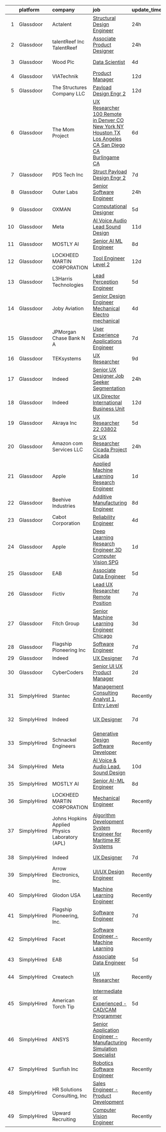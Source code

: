 

|    | platform    | company                                        | job                                                                                                                                                                                                                                                                                                                                                                                                                                                                                                                                                                                                                                                                                                                                                                                                                                                                                                                                                                                                                                                                                                                                                                                                                                                                                                                                                                   | update_time   | location                   |
|---:|:------------|:-----------------------------------------------|:----------------------------------------------------------------------------------------------------------------------------------------------------------------------------------------------------------------------------------------------------------------------------------------------------------------------------------------------------------------------------------------------------------------------------------------------------------------------------------------------------------------------------------------------------------------------------------------------------------------------------------------------------------------------------------------------------------------------------------------------------------------------------------------------------------------------------------------------------------------------------------------------------------------------------------------------------------------------------------------------------------------------------------------------------------------------------------------------------------------------------------------------------------------------------------------------------------------------------------------------------------------------------------------------------------------------------------------------------------------------|:--------------|:---------------------------|
|  1 | Glassdoor   | Actalent                                       | [Structural Design Engineer](https://www.glassdoor.com/partner/jobListing.htm?pos=104&ao=1110586&s=58&guid=000001825d5095ab8b6165cd444f8878&src=GD_JOB_AD&t=SR&vt=w&ea=1&cs=1_b29e171f&cb=1659422939097&jobListingId=1008046045200&cpc=8795CF9063CD573D&jrtk=3-0-1g9el15jrkhqh801-1g9el15kcg4ds800-441978e2c4889e47--6NYlbfkN0ChYVx_I3yfZ_JDY3EFoivtqvi_stwnZ_kRt8Dowt_l_d1ydueao4NE-oUleRJ4yhhdHmqr9C8zp58fwtyECULo5FYwW2yTAb4QDqoYivqURrqoIens1XQQiWzrku--7jxzGWI7tfxTOsLK5BB9BQWFViOtIQJ-CWQvf3P9ZDhLsQY4OssrjE4P4cKzOvk8qBTzU-u_puKmlhaTIzd277vd7EByoNI3m3xYH5eHZ_zveLibwgS456sTlUk5W9DwTze3X2pKvngWJYOgsSJDHwQl1tOnhv-UL986iF_w0ExsIcyg88pC3frNHlaH1biHtUHlo8mwF-4GstuR1OBXSmXqIMES33H1cauadjJFekn_m24t7ZktKMlK28QstZVqL_LqkCtfQHOF_5GCPmU8Z1Exw-CEyID2eZjpxujQJlgjKNd7QeSsbNN-KYY9e21LDgS8HYjvD6bGq0ohYBJU704mkBh5qVS8yKBRzTm8q087tNQpNGFIrr_OwIdHMN233fiENnw7MEXLGWqmgXEFB7HMCj6yHEY4eYrNRSxJgIUIp5DK04w-GSZRbWN-XLvUKg3bfJk38Nu6akzg1MYTltQK9skqV5L8xFeujjG49kG-pRdYFfPmuiMtUYFYxwE0yZwKHIpLsyu7ZHQV6nluYyUg5EIXAcl1dXNu1bDuZEwQZNduZP5_aB7TBmkY6Xmo4IPdXSl75noV2TrlZJZ-_DFCIXk1bcD6r-bjS81lwZv44ntZcdaUJ05TnDD-_dlVF8GP7TGUfUCxA313u2YvnZYyV-nx0TfgdCgKWIEgYOxJYVw28fWn0V--Dkg0_ePdDrBinJ4R9tem2zheTS7p4K8A7nNwBUpcMCd5PBpnGUwgmZ54rem8zTyHEkLHXjV7-NfHLhGiSeiKgcpropombX4AVBBWgXU13B0CiZYrPmVB3a9xWu72MvvwfD0HD2LvxO1llNhAMfmvvuWmnYbvVbZRTOmSBljLjyg%3D)   | 24h           | Ridley Park, PA            |
|  2 | Glassdoor   | talentReef  Inc    TalentReef                  | [Associate Product Designer](https://www.glassdoor.com/partner/jobListing.htm?pos=125&ao=1136043&s=58&guid=000001825d5095ab8b6165cd444f8878&src=GD_JOB_AD&t=SR&vt=w&ea=1&cs=1_a4648ae9&cb=1659422939099&jobListingId=1008043502935&jrtk=3-0-1g9el15jrkhqh801-1g9el15kcg4ds800-c3207817c4df94fb-)                                                                                                                                                                                                                                                                                                                                                                                                                                                                                                                                                                                                                                                                                                                                                                                                                                                                                                                                                                                                                                                                      | 24h           | Denver, CO                 |
|  3 | Glassdoor   | Wood Plc                                       | [Data Scientist](https://www.glassdoor.com/partner/jobListing.htm?pos=129&ao=1136043&s=58&guid=000001825d5095ab8b6165cd444f8878&src=GD_JOB_AD&t=SR&vt=w&cs=1_83269461&cb=1659422939099&jobListingId=1008036530570&jrtk=3-0-1g9el15jrkhqh801-1g9el15kcg4ds800-23923f771389cd5c-)                                                                                                                                                                                                                                                                                                                                                                                                                                                                                                                                                                                                                                                                                                                                                                                                                                                                                                                                                                                                                                                                                       | 4d            | Houston, TX                |
|  4 | Glassdoor   | VIATechnik                                     | [Product Manager](https://www.glassdoor.com/partner/jobListing.htm?pos=128&ao=1136043&s=58&guid=000001825d5095ab8b6165cd444f8878&src=GD_JOB_AD&t=SR&vt=w&ea=1&cs=1_2e555f40&cb=1659422939099&jobListingId=1008018626560&jrtk=3-0-1g9el15jrkhqh801-1g9el15kcg4ds800-e70cd782e713ef09-)                                                                                                                                                                                                                                                                                                                                                                                                                                                                                                                                                                                                                                                                                                                                                                                                                                                                                                                                                                                                                                                                                 | 12d           | Denver, CO                 |
|  5 | Glassdoor   | The Structures Company  LLC                    | [Payload Design Engr 2](https://www.glassdoor.com/partner/jobListing.htm?pos=109&ao=1110586&s=58&guid=000001825d5095ab8b6165cd444f8878&src=GD_JOB_AD&t=SR&vt=w&ea=1&cs=1_e45d2294&cb=1659422939098&jobListingId=1008017190924&cpc=2CAED5C921A5F994&jrtk=3-0-1g9el15jrkhqh801-1g9el15kcg4ds800-5934483915e65cb4--6NYlbfkN0DyJKuYHXcylc_SDNHBp-tmunzivGoa8VlwBVyibE2Mzl8OmYXzEnhJyOcwkO9wLgSq_z6T9KHMXNTyHJ1u__vwQoZcoentlr1pFCq51rt4sjRT2ZqQBqOoAsWc3kjyT7LZtBpzSmVJGB11xvJYHDz6s-SaP9h2zzcBMMsWOVE7LcH8jLWCAyfHtsv3LsS1QoLxDZ_PPxSvovzXs--LhcIP_a5dlhGe76BC6li6XNYE47mRq5Qe5CvZUf8j0paIuUjdEH2aEF4mV2nUUYtsALVbCowkpvhOa9HE8TJwwZOvI04PrweIBvQY3jY08mm3yelpI2DE9licE52Ekl47JAKOLIAXflIXuGIg_pJs0nJX2KGZk-MSAXF2_a_WoJPTnV3aHIIMz7_8VE9r2k1Ls3nF_DYeZYiv5veR_lfiRDM9hOaaQmTBKmfPbUSg4gir5LgHIJttsimRuG-8Y5UFMIG6QBNSo8kjNOtmniOrOSoel-KANSBPZSEP9kPgj3xJSUpAQ5zT-4kO4Dku-9hD7eHxC5bT7HAS53voYbUQMAx1XgRWO17yslPc)                                                                                                                                                                                                                                                                                                                                                                                                                                                      | 12d           | Ridley Park, PA            |
|  6 | Glassdoor   | The Mom Project                                | [UX Researcher  100  Remote in Denver  CO  New York  NY  Houston  TX  Los Angeles  CA  San Diego  CA  Burlingame  CA ](https://www.glassdoor.com/partner/jobListing.htm?pos=106&ao=1110586&s=58&guid=000001825d5095ab8b6165cd444f8878&src=GD_JOB_AD&t=SR&vt=w&cs=1_bc0ae7e8&cb=1659422939097&jobListingId=1008031987405&cpc=47CFDC01B3F81FAC&jrtk=3-0-1g9el15jrkhqh801-1g9el15kcg4ds800-1c0499f345ea7c01--6NYlbfkN0BDp_epf89aHDQhKpPegNJQ_ldQpEFZQsM9OcONMGxWx6pU56EKHF58QjVdAUvn2gXWmN-jNxj30fEr7ucrnnoWaA7GhknQKw_pX8S0ZudUP8iUsGOEcgiWeJ71eQ-LYoWGRxy4nYltpu0silshcAFbtVcOFlDuwSNbTCoZ9Q0pn10eRlBCyIjHQ6DAt-uoEBupK9SRUm5Z89-aNQ3H2IfbefvY3jE_Ejfoi5lyA4ZsrROkxTULu1VerRotL2-y8FWxfBW-GsqXL0SxzAqwoj4TJB2SmhKTtWR4aOV_R9aHzl-omS_EuaoRkl4D7K-xFSMm4-voVRWSQoDJM0lcnVxECQ61zAyRmAELFgDtLZDgZ9zm5B8lhqBfrOUCMNhR6I6nW2G9TbS0W2e_Jo8r2iPiFsoVIc30GSh0uGxsHO7UsblE3df1-BWJmDcK5ntC7rLjFl9ImQRkBJdDWMyTU4uEtl137sXzNOzS1jfCp45Tl7qh-koaTUhOKC0ZfKQAKxZyRQLqa-KIADOdDQKYcZaNW64ELVrCTC5RyyDKsucTjv2tG197CpP96-j58sLye_Y%3D)                                                                                                                                                                                                                                                                                                                                              | 6d            | Burlingame, CA             |
|  7 | Glassdoor   | PDS Tech  Inc                                  | [Struct   Payload Design Engr 2](https://www.glassdoor.com/partner/jobListing.htm?pos=108&ao=1110586&s=58&guid=000001825d5095ab8b6165cd444f8878&src=GD_JOB_AD&t=SR&vt=w&ea=1&cs=1_29182e0e&cb=1659422939098&jobListingId=1008027962270&cpc=AC285F3A3ECA6BB0&jrtk=3-0-1g9el15jrkhqh801-1g9el15kcg4ds800-a19b3ee6a4be9018--6NYlbfkN0BLQ6hkz6GMEPsiDV6dZwFY4wMBUE_AioakCFmtqBrqGqP687vd9SjG831nUZLdlECFz4_jiDW5zeCZqferr92m89sPuVJJnJ7WFWdNEVmdLTJs15P5BqPjnJErAy3HU3ayk3FqmesKP8Ap1bvQE2VOB84XMx2WhC42YIWFCH3ybxcp_T4JNx-jdYVo_SK57NjWanOeaWEVBvXGKQ2FxB-eqboMVfKy4tqDwvArB3KSqC1-aXmGHQ1I34i9sUkmP6NyMCLxGWI9KNlb6kjlug7HnKapSDJj20YKiNzv13-WizfIqVDMOj50qz7aIztlMJAW6aBbynTxezKI9pu9FQ1jRx0-HjdLQ8rwUf6HUn0eIOKqQOZuXJaZ1-C1YAV9eM26_kEPNG15c6yramzApOtkO1mJV6bkziYHOijRiGUkbT43UuI3bQcxPOpQTRlDTexqbQbNSJvTaGJOld4XjJ9VTsRl9-k09n6488zh9Xr4BkEkcZtmp9yBW_1jv0JdmBV8ySCk9cROP9g1CWcs7eTZe9wmFI30jiI%3D)                                                                                                                                                                                                                                                                                                                                                                                                                                                               | 7d            | Ridley Park, PA            |
|  8 | Glassdoor   | Outer Labs                                     | [Senior Software Engineer](https://www.glassdoor.com/partner/jobListing.htm?pos=114&ao=1136043&s=58&guid=000001825d5095ab8b6165cd444f8878&src=GD_JOB_AD&t=SR&vt=w&cs=1_c7caf094&cb=1659422939098&jobListingId=1008046106231&jrtk=3-0-1g9el15jrkhqh801-1g9el15kcg4ds800-a84573d4c6094fd9-)                                                                                                                                                                                                                                                                                                                                                                                                                                                                                                                                                                                                                                                                                                                                                                                                                                                                                                                                                                                                                                                                             | 24h           | Walnut, CA                 |
|  9 | Glassdoor   | OXMAN                                          | [Computational Designer](https://www.glassdoor.com/partner/jobListing.htm?pos=126&ao=1136043&s=58&guid=000001825d5095ab8b6165cd444f8878&src=GD_JOB_AD&t=SR&vt=w&cs=1_14dd4ace&cb=1659422939099&jobListingId=1008033942178&jrtk=3-0-1g9el15jrkhqh801-1g9el15kcg4ds800-848e2986704e05c3-)                                                                                                                                                                                                                                                                                                                                                                                                                                                                                                                                                                                                                                                                                                                                                                                                                                                                                                                                                                                                                                                                               | 5d            | New York, NY               |
| 10 | Glassdoor   | Meta                                           | [AI Voice   Audio Lead  Sound Design](https://www.glassdoor.com/partner/jobListing.htm?pos=127&ao=1136043&s=58&guid=000001825d5095ab8b6165cd444f8878&src=GD_JOB_AD&t=SR&vt=w&cs=1_011b2d57&cb=1659422939099&jobListingId=1008021120899&jrtk=3-0-1g9el15jrkhqh801-1g9el15kcg4ds800-3742c42833676254-)                                                                                                                                                                                                                                                                                                                                                                                                                                                                                                                                                                                                                                                                                                                                                                                                                                                                                                                                                                                                                                                                  | 11d           | Fremont, CA                |
| 11 | Glassdoor   | MOSTLY AI                                      | [Senior AI ML Engineer](https://www.glassdoor.com/partner/jobListing.htm?pos=111&ao=1136043&s=58&guid=000001825d5095ab8b6165cd444f8878&src=GD_JOB_AD&t=SR&vt=w&ea=1&cs=1_3cb1ebfb&cb=1659422939098&jobListingId=1008025309635&jrtk=3-0-1g9el15jrkhqh801-1g9el15kcg4ds800-8615a7f6e4c35cad-)                                                                                                                                                                                                                                                                                                                                                                                                                                                                                                                                                                                                                                                                                                                                                                                                                                                                                                                                                                                                                                                                           | 8d            | Remote                     |
| 12 | Glassdoor   | LOCKHEED MARTIN CORPORATION                    | [Tool Engineer   Level 2](https://www.glassdoor.com/partner/jobListing.htm?pos=113&ao=1136043&s=58&guid=000001825d5095ab8b6165cd444f8878&src=GD_JOB_AD&t=SR&vt=w&cs=1_66df2a3f&cb=1659422939098&jobListingId=1008018747791&jrtk=3-0-1g9el15jrkhqh801-1g9el15kcg4ds800-600b37a8d9478360-)                                                                                                                                                                                                                                                                                                                                                                                                                                                                                                                                                                                                                                                                                                                                                                                                                                                                                                                                                                                                                                                                              | 12d           | Marietta, GA               |
| 13 | Glassdoor   | L3Harris Technologies                          | [Lead  Perception Engineer](https://www.glassdoor.com/partner/jobListing.htm?pos=121&ao=1136043&s=58&guid=000001825d5095ab8b6165cd444f8878&src=GD_JOB_AD&t=SR&vt=w&cs=1_fdb95b59&cb=1659422939099&jobListingId=1008032603252&jrtk=3-0-1g9el15jrkhqh801-1g9el15kcg4ds800-021eef5a02e54d2e-)                                                                                                                                                                                                                                                                                                                                                                                                                                                                                                                                                                                                                                                                                                                                                                                                                                                                                                                                                                                                                                                                            | 5d            | Lafayette, LA              |
| 14 | Glassdoor   | Joby Aviation                                  | [Senior Design Engineer  Mechanical Electro mechanical ](https://www.glassdoor.com/partner/jobListing.htm?pos=130&ao=1136043&s=58&guid=000001825d5095ab8b6165cd444f8878&src=GD_JOB_AD&t=SR&vt=w&cs=1_16cfa6ae&cb=1659422939099&jobListingId=1008036248338&jrtk=3-0-1g9el15jrkhqh801-1g9el15kcg4ds800-8fdb00a8dfa08357-)                                                                                                                                                                                                                                                                                                                                                                                                                                                                                                                                                                                                                                                                                                                                                                                                                                                                                                                                                                                                                                               | 4d            | Santa Cruz, CA             |
| 15 | Glassdoor   | JPMorgan Chase Bank  N A                       | [User Experience   Applications Engineer](https://www.glassdoor.com/partner/jobListing.htm?pos=123&ao=1136043&s=58&guid=000001825d5095ab8b6165cd444f8878&src=GD_JOB_AD&t=SR&vt=w&cs=1_bea1897c&cb=1659422939099&jobListingId=1008029231570&jrtk=3-0-1g9el15jrkhqh801-1g9el15kcg4ds800-387a33514749dd2a-)                                                                                                                                                                                                                                                                                                                                                                                                                                                                                                                                                                                                                                                                                                                                                                                                                                                                                                                                                                                                                                                              | 7d            | Apple Valley, CA           |
| 16 | Glassdoor   | TEKsystems                                     | [UX Researcher](https://www.glassdoor.com/partner/jobListing.htm?pos=107&ao=1110586&s=58&guid=000001825d5095ab8b6165cd444f8878&src=GD_JOB_AD&t=SR&vt=w&cs=1_60e44025&cb=1659422939097&jobListingId=1008024266120&cpc=8795CF9063CD573D&jrtk=3-0-1g9el15jrkhqh801-1g9el15kcg4ds800-4a893de833f8edc7--6NYlbfkN0AuKz8EBO1xHDEL7V2YF9xF3dC_I9B9i-Zw2Jh8clPMK9BxhHDJszxSyW718EipT5OKVo0l8fGahg7JVHHTvhMl6NWgDS8cwN9dycP3fH88SEte35WzHnr9jI2zsKnd3aTaH-zb4Mlwe4dGjQZzahKkmSZE0za2Dzfn-JC1lqc6IDMnUy-JJeXOrA5JyxKPdB_mdFymSq0lp4uW0K0DnZU-WRfY6zkFBaTuIBGNY2sFxwebS5I3dIrWYKPgIivH6CpVmh-ZQhwPDb1aoyMfnGAu_hibv9i7NdA1D-MiF1j8MpF3jQtcOUe3abWeJPHEBZJSL6skU3djxD_l4J9A6Wn9FzEwj5166NYVjOObLZCf2z9ydcLc6HdNEOIcS98gJbDvB4ePHirP9okHqNoHZrAYK_d76a3b8DBGDuzlRr8tO6mGayiJcXyQRqsUvRuYBJ9QTS-OJ2tBO2URNtNHXZNUCoZQ89TdJVYVdGl2hpefuqjl4O_-sG3HYy3zpwZvMzvgePhqqmFPFhkbPgc248J9ld5ODrZDsFOIJMbFM9vNS5AqIVxfG5auCDd2xxsQxsyXtQrSv3Klo05Kv6A8ytGC3PviAY7UVgCJXLIfSA11aPpuEKgSTUTvSBUQTz8JmSYuEGlWcFO8UwyHoQhG4J5lcsi5NGYxn_gjTgQtJ1_liW5nLBQBLvoKWyNXG3ItZAMV0kFnpJIq3wnv6KQjCo-Ax9e3PPYOWvhXJHWYU8rmNpM3upbdRXGhJu2hAcZIm73HoavBoj8JiX4obZZyWo8LBdR8sttMPY9IAffGKeFIKsVRUzHljugyIBQvaKjwvH4T4v3rwXgZdOB2B4oBM_2_a4a142Dbm2SknjuudF4fcdqF4y_ENV1YLeXRLWXidTeFDb7E-SeeR2JKz8BhMrlKoPAJrBUIBpJ5-NPpFmvu63Ql4QQZPIrt_SEtNOxypFo%3D)                                                     | 9d            | Sunnyvale, CA              |
| 17 | Glassdoor   | Indeed                                         | [Senior UX Designer  Job Seeker Segmentation](https://www.glassdoor.com/partner/jobListing.htm?pos=103&ao=1110586&s=58&guid=000001825d5095ab8b6165cd444f8878&src=GD_JOB_AD&t=SR&vt=w&cs=1_1ca68ad7&cb=1659422939096&jobListingId=1008045137917&cpc=334ABAF5D42DC775&jrtk=3-0-1g9el15jrkhqh801-1g9el15kcg4ds800-af48508456899348--6NYlbfkN0CiRNM7CVr8YueLFKlzwbFWI0o7IjV438l4sVrvKZ0flpURU_mqoI8EbsK64YRr3OBxamdZgdgkoza8v0a3MFieM377GjgT9XR7E3WLK0vRmBVo8F0ptwlr6nwM_zpcMnccqgRmHdyuwXmXoGaVEwdFkY6wK8aZ_mg6P3a0pju5CjYy_8HlE8jRaK2QPJftakh_BNdx6BahUirj85dr0RHhUvKWbPB6rcxaS68IMkPzkQZMTKW62DCW9a19OrcrRrc4F1N6W9H-hTG5mbtXCcPzl08s1QH1K7keqMMW7XydBHWn09wJSxAk-SnUNeaB_vjDGobzKQR9Og9iLitYnenNadGMoMo9wGkxcluWnm9yUVzLo9abRZ6Zy2ZR4oCq2YSHLYP_ODT-3fGJHhkHXuzgYN2Cf0_sfA-eE1BQoPOYm_iAOG5eGkda6mv8qIr0GXCt8uapAgHpbDo9Io4UKRM5G_lRtU-Nus-3uwj0ZGdSe0xCU8prWbZ43n37BycQ2gAvZ3qKxBszo0vphQX4Ojhg)                                                                                                                                                                                                                                                                                                                                                                                                                                                                     | 24h           | Seattle, WA                |
| 18 | Glassdoor   | Indeed                                         | [UX Director   International Business Unit](https://www.glassdoor.com/partner/jobListing.htm?pos=105&ao=1110586&s=58&guid=000001825d5095ab8b6165cd444f8878&src=GD_JOB_AD&t=SR&vt=w&cs=1_ff69aa19&cb=1659422939096&jobListingId=1008017405356&cpc=C4A69CCDBB3B9599&jrtk=3-0-1g9el15jrkhqh801-1g9el15kcg4ds800-6692539eb64e030d--6NYlbfkN0CiRNM7CVr8YueLFKlzwbFWI0o7IjV438l4sVrvKZ0flpURU_mqoI8EbsK64YRr3OBmVELRUUeHvWSOYAAbIDZOcwVBESz_4r4uQwb7jykAK8gWDBv1yNCRt_65S__YGcKDeNRPpsqFj83DROfI5s5SgTa-Top28McJ3aGA6GUYLkxkrMe1V8r2wKf6k32QYjUmMErSf1Lm3yy7ERUFnO3-dx4No43sZwfTrI1mKWTHrWbjt41lo1dVhWwGbNR5tzJbab1TGaEGTTgzAGqrYv-OOuLaTdDTsWfrDUn5ecM5nSI2EXr_TOJFNTPJbmDGjxrYm1SoXK_GRHR4PaoktJfxdtlmiGi5R05BqgcnxMfCOK-1qMmLuUrSjJN6qGnoYSdhfnRJgKaHYKIzllyfLUY9e-gRxhDYvP3tDkOVr-APijJ-4AkBrzl2LB3bh7XpGrkC4Gsgv2QRfBHeE9DR7GrDwCX8CMAvv1HFmXLOQrumWeh0on9NqkjW6Evi0sSgapr-xiIDcs8RCuYcVRLBCSei)                                                                                                                                                                                                                                                                                                                                                                                                                                                                       | 12d           | New York, NY               |
| 19 | Glassdoor   | Akraya Inc                                     | [UX Researcher   22 03802](https://www.glassdoor.com/partner/jobListing.htm?pos=117&ao=1136043&s=58&guid=000001825d5095ab8b6165cd444f8878&src=GD_JOB_AD&t=SR&vt=w&cs=1_ef62e1bc&cb=1659422939099&jobListingId=1008033552694&jrtk=3-0-1g9el15jrkhqh801-1g9el15kcg4ds800-db53e58057eee83a-)                                                                                                                                                                                                                                                                                                                                                                                                                                                                                                                                                                                                                                                                                                                                                                                                                                                                                                                                                                                                                                                                             | 5d            | Mountain View, CA          |
| 20 | Glassdoor   | Amazon com Services LLC                        | [Sr  UX Researcher  Cicada   Project Cicada](https://www.glassdoor.com/partner/jobListing.htm?pos=122&ao=1136043&s=58&guid=000001825d5095ab8b6165cd444f8878&src=GD_JOB_AD&t=SR&vt=w&cs=1_9b4cd348&cb=1659422939099&jobListingId=1008045127579&jrtk=3-0-1g9el15jrkhqh801-1g9el15kcg4ds800-ca184671a8e94994-)                                                                                                                                                                                                                                                                                                                                                                                                                                                                                                                                                                                                                                                                                                                                                                                                                                                                                                                                                                                                                                                           | 24h           | Remote                     |
| 21 | Glassdoor   | Apple                                          | [Applied Machine Learning Research Engineer](https://www.glassdoor.com/partner/jobListing.htm?pos=101&ao=1110586&s=58&guid=000001825d5095ab8b6165cd444f8878&src=GD_JOB_AD&t=SR&vt=w&cs=1_1800fa44&cb=1659422939093&jobListingId=1008040016952&cpc=C4A69CCDBB3B9599&jrtk=3-0-1g9el15jrkhqh801-1g9el15kcg4ds800-80634c36c4f4b8fe--6NYlbfkN0BvKrLyj5gPmtZO9T8euul8TCxuuKNOtzRJOomxnwSEodTz2Bc-sPZl8WPllYOnI2jf4S4gHxb_xZ9S6tAcwRgiAvfl-FLhQWxMOk2aQ5WNRGZUF1RL6UTlOl9uoOZSsi_TYpJbJpWxkQB1ILyD6bDCnTL8Fy4LK8CPlQLejhrXiS0y3DCCv0p3pBlBirKVRFRK4d5Y-Zlin1gpI7OscwGBpuxpscXT_b7oR4HMp02Tvhw2Cpx8eeCM3LBX0f6nsTytSlHtg1jsmooC38ELxNslWYnpr4YeS9JbV38zquGg1xMHuxZIZOhRhxVMQqAwKrZyji0XLvPVbaSE6rnE9v-HM4VVzaVTK8V7VeKYgriGtPFXRBtFJw809so7eyjXmFASjCCyBf5z6NvEF6EYpQnzroaXpT2LLP84icP69OqDPtHui1bHLUExtbTZdnZXUbuuJfjReakOLDLyUJKqO-30PO78CM5fgmcLeuWjqSVdnqyMPlrbgMgNnDrQKKy1WplPKMWgm97s_1dCCLEgxUG3IcpIp48nXWoHZDOAqq1N6LfgvPBvGTW1CZMu4YJObuBZdBHt3Ecv3EDuWgDp20WM_hCXdSePaVIs2zoVRb2rAMINZEyiDKLsy915r01YJTGKZxINyLiNFyhiZH9_mz2eCEkPSGqf3FKxdJE0SGjy5IseOYcC8nRWuv_5HJs4KX12w85LTfVUrm0owMS3VzZQtsV7dVOCHja2U0CzukeDaMz_FJf0gawXnLZ5-yTERjr2Xn4boOV2N6443gBL07GBpRk0p_EVUVWPyKNiFTKb4jyfGlQN__UxVtgt9z-_GiLsaL0gWoeYbG6Jqvh9b7IrCVTKjuILk4SFZ2o1hC67Ng-MiAg3LLFQjQO7Q3I_PkhXHAuT1YajwaDzbhzgSlkBJHtDl2LnEJwRiX9x-Leg7HHc5bJupwKMVuVMiOSHPm-hOS8FuApksVQNNzauyq8i)      | 1d            | San Diego, CA              |
| 22 | Glassdoor   | Beehive Industries                             | [Additive Manufacturing Engineer](https://www.glassdoor.com/partner/jobListing.htm?pos=115&ao=1136043&s=58&guid=000001825d5095ab8b6165cd444f8878&src=GD_JOB_AD&t=SR&vt=w&ea=1&cs=1_12662300&cb=1659422939099&jobListingId=1008025282792&jrtk=3-0-1g9el15jrkhqh801-1g9el15kcg4ds800-b06b90d79097ace9-)                                                                                                                                                                                                                                                                                                                                                                                                                                                                                                                                                                                                                                                                                                                                                                                                                                                                                                                                                                                                                                                                 | 8d            | Denver, CO                 |
| 23 | Glassdoor   | Cabot Corporation                              | [Reliability Engineer](https://www.glassdoor.com/partner/jobListing.htm?pos=124&ao=1136043&s=58&guid=000001825d5095ab8b6165cd444f8878&src=GD_JOB_AD&t=SR&vt=w&cs=1_55a25acc&cb=1659422939099&jobListingId=1008036530734&jrtk=3-0-1g9el15jrkhqh801-1g9el15kcg4ds800-ad10ca3c5e47b93c-)                                                                                                                                                                                                                                                                                                                                                                                                                                                                                                                                                                                                                                                                                                                                                                                                                                                                                                                                                                                                                                                                                 | 4d            | Tuscola, IL                |
| 24 | Glassdoor   | Apple                                          | [Deep Learning Research Engineer  3D Computer Vision   SPG](https://www.glassdoor.com/partner/jobListing.htm?pos=116&ao=1136043&s=58&guid=000001825d5095ab8b6165cd444f8878&src=GD_JOB_AD&t=SR&vt=w&cs=1_eb4aa595&cb=1659422939099&jobListingId=1008042613473&jrtk=3-0-1g9el15jrkhqh801-1g9el15kcg4ds800-f7150ef33d2e42fe-)                                                                                                                                                                                                                                                                                                                                                                                                                                                                                                                                                                                                                                                                                                                                                                                                                                                                                                                                                                                                                                            | 1d            | Cupertino, CA              |
| 25 | Glassdoor   | EAB                                            | [Associate Data Engineer](https://www.glassdoor.com/partner/jobListing.htm?pos=112&ao=1136043&s=58&guid=000001825d5095ab8b6165cd444f8878&src=GD_JOB_AD&t=SR&vt=w&cs=1_345b5b89&cb=1659422939098&jobListingId=1008033097410&jrtk=3-0-1g9el15jrkhqh801-1g9el15kcg4ds800-1fc9c319cbc7e726-)                                                                                                                                                                                                                                                                                                                                                                                                                                                                                                                                                                                                                                                                                                                                                                                                                                                                                                                                                                                                                                                                              | 5d            | Remote                     |
| 26 | Glassdoor   | Fictiv                                         | [Lead UX Researcher  Remote Position ](https://www.glassdoor.com/partner/jobListing.htm?pos=119&ao=1136043&s=58&guid=000001825d5095ab8b6165cd444f8878&src=GD_JOB_AD&t=SR&vt=w&ea=1&cs=1_ac8606f6&cb=1659422939099&jobListingId=1008029605089&jrtk=3-0-1g9el15jrkhqh801-1g9el15kcg4ds800-b69c693268734a1d-)                                                                                                                                                                                                                                                                                                                                                                                                                                                                                                                                                                                                                                                                                                                                                                                                                                                                                                                                                                                                                                                            | 7d            | Seattle, WA                |
| 27 | Glassdoor   | Fitch Group                                    | [Senior Machine Learning Engineer  Chicago](https://www.glassdoor.com/partner/jobListing.htm?pos=120&ao=1136043&s=58&guid=000001825d5095ab8b6165cd444f8878&src=GD_JOB_AD&t=SR&vt=w&cs=1_0a7f2946&cb=1659422939099&jobListingId=1008038801591&jrtk=3-0-1g9el15jrkhqh801-1g9el15kcg4ds800-f3bf3c94087b8487-)                                                                                                                                                                                                                                                                                                                                                                                                                                                                                                                                                                                                                                                                                                                                                                                                                                                                                                                                                                                                                                                            | 3d            | Chicago, IL                |
| 28 | Glassdoor   | Flagship Pioneering  Inc                       | [Software Engineer](https://www.glassdoor.com/partner/jobListing.htm?pos=118&ao=1136043&s=58&guid=000001825d5095ab8b6165cd444f8878&src=GD_JOB_AD&t=SR&vt=w&ea=1&cs=1_f9fd4bac&cb=1659422939099&jobListingId=1008028499413&jrtk=3-0-1g9el15jrkhqh801-1g9el15kcg4ds800-8f1318815dcc21a0-)                                                                                                                                                                                                                                                                                                                                                                                                                                                                                                                                                                                                                                                                                                                                                                                                                                                                                                                                                                                                                                                                               | 7d            | Somerville, MA             |
| 29 | Glassdoor   | Indeed                                         | [UX Designer](https://www.glassdoor.com/partner/jobListing.htm?pos=102&ao=1110586&s=58&guid=000001825d5095ab8b6165cd444f8878&src=GD_JOB_AD&t=SR&vt=w&cs=1_611d0be3&cb=1659422939093&jobListingId=1008028578098&cpc=C4A69CCDBB3B9599&jrtk=3-0-1g9el15jrkhqh801-1g9el15kcg4ds800-e8795459655d4e32--6NYlbfkN0CiRNM7CVr8YueLFKlzwbFWI0o7IjV438l4sVrvKZ0flpURU_mqoI8EbsK64YRr3OBYYZalZrIwKpkUeWb_nqnGDpwII9_xT1StpB56HN2-FbaUxqvFWxx5bDaHzYDahHnOtff9E10nprSou3VVCrSLpCtdASjijutNQ0U4oD5N1bkJ0kg94Ip8xIOWtXNOS4xxKDL8ECZgi8060rPU8fLnLkPrmPg2E257Jc_A-3phLuQuW9wNpUE_1MJ8BwaRXTQYyGhh5mf10qEl5Hi87-0nsBx3WAdWLv-u4SOp-6bF7GUpwxOJFkh0TdQ5b95JYPYW4RWHStmtP5IZ0jHvB25p2CM15WSvqZQbL0QflIwV6uc3bZ3OJbQSgMvicLrS1SFNXMdGFrPQcdzwAWXfv3G_hGc9KdVMI7Q9NlVNLenRNCgZ_h73jSBx-J1vHpc-uR1_ejxGHkn5fPfuDJMNdbGVXQezT4RTwzkCoYTKc9O6fLZprDi3D6gzQ15hVyCUWnzIV8EHQn-V3s1VB_09Lrf5)                                                                                                                                                                                                                                                                                                                                                                                                                                                                                                     | 7d            | Seattle, WA                |
| 30 | Glassdoor   | CyberCoders                                    | [Senior UI UX Product Manager](https://www.glassdoor.com/partner/jobListing.htm?pos=110&ao=1110586&s=58&guid=000001825d5095ab8b6165cd444f8878&src=GD_JOB_AD&t=SR&vt=w&ea=1&cs=1_8fccb563&cb=1659422939098&jobListingId=1008039688618&cpc=2CAED5C921A5F994&jrtk=3-0-1g9el15jrkhqh801-1g9el15kcg4ds800-8ea14b781797e575--6NYlbfkN0CpFJQzrgRR8WqXWK1qKKEqALWJw739KlKqr2H-MSI4eoBlI4EFrmor2FYZMP3muM0G7vWMpAQU7ZBonliZ4bC3P2vzRR7i-TDVdq0KbKPT_2GrNRbzwBsfzGlmHOdexoj-0M9mhrMWN60EAfzRHkrlGF7-8gwbFjA72DqECXU8p_cYgwJYkXHYUihyaHPWmIFbqq-f0itoV0n_YQDCM9qxlIHQHUjjps6FLIxmqRKSb2Esv6h9vGc2o_E7H5rReEQiZK9W1dYFWitcv1aPhR7q1U9nZuouIbyFMpEsf16Qh0uxKcHRv2JKpUReiYVWfIw7oNBLJsbsJ3Uzv-FmQneM9dV8LNXaX4BJszRPAsmsFb3_4pzLL7t6Nc9L3c2SSi4un8fsaw9JgFr7bNPmT_HsaPM8JXOTsvfreOJmvHLEqndWH3M48Piuvtt4Vbtu0uf90DxTOS4P-dmEzqREQPH6UuyW3j-BeYIR7Eo3X9MrfdUynmhQaso5tNQCDJxE_ykWSdtfEhwmP59hOj155jx26eTeWGRo_UeAW7M59bT8nxS3Sp69dpLiGcTLlJdH16j078SDhz_5DLa0sFickup4IUOO6JQTVJkMBr2FlrA2yl68yN2VZ_0rLGAE8uLD36HII34kg7izrLNvnAyZi2sNz_abefp3mEYXnMZeVN-0pox3VHTl7G3n4Y9omT7eMCOBC-oC9fgvuv7flo-Rz1hIhswnV5-eTHJ-AhnDUB90Vmb9Cd98MehwfK3jbaeqVMS9CnJKBhBQDnMIdI_xFNCvOfzOwUpsv3lKZcl8LUOohJhiWqA7T07WMhwF4e4Cbh720pKLSGUdc9G438SsA26lxQP466CkrwHCCbAH9JfEBV1DM2kYa8pEnud4JvFg7hv2VqEUJsnOT_pUaIogP83ApAa2WhBj_OpBCvPMuJBlbtv2R7S226-ycI1qNCgb0MPuyPXJ8RHi5UvJqSuoLnhoOqXQVtzIFig%3D) | 2d            | Sunnyvale, CA              |
| 31 | SimplyHired | Stantec                                        | [Management Consulting Analyst 1, Entry Level](https://www.simplyhired.com/job/MP2nKI9Mw7aturBk6rpPyDXofw9BmE7C7OUEdVu0hGTj7kxl_4vX8g?q=generative+engineer)                                                                                                                                                                                                                                                                                                                                                                                                                                                                                                                                                                                                                                                                                                                                                                                                                                                                                                                                                                                                                                                                                                                                                                                                          | Recently      | Denver, CO +4 locations    |
| 32 | SimplyHired | Indeed                                         | [UX Designer](https://www.simplyhired.com/job/m-m24AO7tM3aMneMLRgcy5VxxRROCgKU3qR5M7-vJUZeBuHz_d5-yA?q=generative+engineer)                                                                                                                                                                                                                                                                                                                                                                                                                                                                                                                                                                                                                                                                                                                                                                                                                                                                                                                                                                                                                                                                                                                                                                                                                                           | 7d            | United States +4 locations |
| 33 | SimplyHired | Schnackel Engineers                            | [Generative Design Software Developer](https://www.simplyhired.com/job/KE0-EPFCtTp8eniWTTdVA6iqehRWfXqNBvdE0wHECgCONieSBqtj5A?q=generative+engineer)                                                                                                                                                                                                                                                                                                                                                                                                                                                                                                                                                                                                                                                                                                                                                                                                                                                                                                                                                                                                                                                                                                                                                                                                                  | Recently      | Omaha, NE                  |
| 34 | SimplyHired | Meta                                           | [AI Voice & Audio Lead, Sound Design](https://www.simplyhired.com/job/5lYzaYXspz6ZS0qrjHhAtSiIS8ozGC7a90xxshueranYZ03i-n-rbg?q=generative+engineer)                                                                                                                                                                                                                                                                                                                                                                                                                                                                                                                                                                                                                                                                                                                                                                                                                                                                                                                                                                                                                                                                                                                                                                                                                   | 10d           | Remote +2 locations        |
| 35 | SimplyHired | MOSTLY AI                                      | [Senior AI-ML Engineer](https://www.simplyhired.com/job/1KTyrTu7ImS4EvyfHtVSGQ0Ydo4-T-H_ObHpwg9341w7xeWFFYI8zA?q=generative+engineer)                                                                                                                                                                                                                                                                                                                                                                                                                                                                                                                                                                                                                                                                                                                                                                                                                                                                                                                                                                                                                                                                                                                                                                                                                                 | 8d            | Remote                     |
| 36 | SimplyHired | LOCKHEED MARTIN CORPORATION                    | [Mechanical Engineer](https://www.simplyhired.com/job/DrdYSViEOJmm8VeD-CAIA2QkqGdQTsm45767GHFQXICe0v2HYKc4dg?q=generative+engineer)                                                                                                                                                                                                                                                                                                                                                                                                                                                                                                                                                                                                                                                                                                                                                                                                                                                                                                                                                                                                                                                                                                                                                                                                                                   | Recently      | Liverpool, NY              |
| 37 | SimplyHired | Johns Hopkins Applied Physics Laboratory (APL) | [Algorithm Development System Engineer for Maritime RF Systems](https://www.simplyhired.com/job/BFnJVGGcmbevy7Wk4pFcC4iRnde_7AZCu5hMq5IQGXmhaT2I87kpQw?q=generative+engineer)                                                                                                                                                                                                                                                                                                                                                                                                                                                                                                                                                                                                                                                                                                                                                                                                                                                                                                                                                                                                                                                                                                                                                                                         | Recently      | Laurel, MD                 |
| 38 | SimplyHired | Indeed                                         | [UX Designer](https://www.simplyhired.com/job/m-m24AO7tM3aMneMLRgcy5VxxRROCgKU3qR5M7-vJUZeBuHz_d5-yA?q=generative+engineer)                                                                                                                                                                                                                                                                                                                                                                                                                                                                                                                                                                                                                                                                                                                                                                                                                                                                                                                                                                                                                                                                                                                                                                                                                                           | 7d            | United States              |
| 39 | SimplyHired | Arrow Electronics, Inc.                        | [UI/UX Design Engineer](https://www.simplyhired.com/job/wzlnuv1bof6YSOcALwFsx543f-7VTSsyC7SHQOE_Ne9wwp5I-ticoA?q=generative+engineer)                                                                                                                                                                                                                                                                                                                                                                                                                                                                                                                                                                                                                                                                                                                                                                                                                                                                                                                                                                                                                                                                                                                                                                                                                                 | Recently      | Des Moines, IA             |
| 40 | SimplyHired | Glodon USA                                     | [Machine Learning Engineer](https://www.simplyhired.com/job/SgF6jz-vuMa0vjkjCGiy73dzNhLzxt0HMKT9usBkrzLcVgla5kpwXQ?q=generative+engineer)                                                                                                                                                                                                                                                                                                                                                                                                                                                                                                                                                                                                                                                                                                                                                                                                                                                                                                                                                                                                                                                                                                                                                                                                                             | Recently      | Remote                     |
| 41 | SimplyHired | Flagship Pioneering, Inc.                      | [Software Engineer](https://www.simplyhired.com/job/FDPA63ZfQsNl01Mw4jN2tkBhdOG8oq02K_VT1OAundZ58idXougfWg?q=generative+engineer)                                                                                                                                                                                                                                                                                                                                                                                                                                                                                                                                                                                                                                                                                                                                                                                                                                                                                                                                                                                                                                                                                                                                                                                                                                     | 7d            | Somerville, MA             |
| 42 | SimplyHired | Facet                                          | [Software Engineer - Machine Learning](https://www.simplyhired.com/job/rRl7LpYqGiIowLAwzbrNzMgXtXTFbKgtp-z9fo66PKEqX4Q6nYlO_w?q=generative+engineer)                                                                                                                                                                                                                                                                                                                                                                                                                                                                                                                                                                                                                                                                                                                                                                                                                                                                                                                                                                                                                                                                                                                                                                                                                  | Recently      | San Francisco, CA          |
| 43 | SimplyHired | EAB                                            | [Associate Data Engineer](https://www.simplyhired.com/job/CkY_9uRJ2vsWBTc_ekevEoWTAMWmQzJ0YHgHf77kBjymtySw73XpmA?q=generative+engineer)                                                                                                                                                                                                                                                                                                                                                                                                                                                                                                                                                                                                                                                                                                                                                                                                                                                                                                                                                                                                                                                                                                                                                                                                                               | 5d            | Remote +3 locations        |
| 44 | SimplyHired | Createch                                       | [UX Researcher](https://www.simplyhired.com/job/i7kHaMs_t4HJbJlYlCbNzuzUNip4IiMfa1iEYNfuICNgoGdDox8jZA?q=generative+engineer)                                                                                                                                                                                                                                                                                                                                                                                                                                                                                                                                                                                                                                                                                                                                                                                                                                                                                                                                                                                                                                                                                                                                                                                                                                         | Recently      | San Francisco, CA          |
| 45 | SimplyHired | American Torch Tip                             | [Intermediate or Experienced - CAD/CAM Programmer](https://www.simplyhired.com/job/ifV5vJ5oIJ-RFxVjcNkr2FGqpGsMGx_xuALRe694-z420ejluC13oA?q=generative+engineer)                                                                                                                                                                                                                                                                                                                                                                                                                                                                                                                                                                                                                                                                                                                                                                                                                                                                                                                                                                                                                                                                                                                                                                                                      | 5d            | Bradenton, FL              |
| 46 | SimplyHired | ANSYS                                          | [Senior Application Engineer - Manufacturing Simulation Specialist](https://www.simplyhired.com/job/harcZm2dcrOF01wMhLDzB8-dfHAL0Ua78k36FYurmVhCE9xUWb0PBg?q=generative+engineer)                                                                                                                                                                                                                                                                                                                                                                                                                                                                                                                                                                                                                                                                                                                                                                                                                                                                                                                                                                                                                                                                                                                                                                                     | Recently      | Evanston, IL               |
| 47 | SimplyHired | Sunfish Inc                                    | [Robotics Software Engineer](https://www.simplyhired.com/job/uORP5XUipJJUnbF-0CDiJ-m-dDd3MsiTpQjz_D6JSkuN631A3EvZYw?q=generative+engineer)                                                                                                                                                                                                                                                                                                                                                                                                                                                                                                                                                                                                                                                                                                                                                                                                                                                                                                                                                                                                                                                                                                                                                                                                                            | Recently      | Austin, TX                 |
| 48 | SimplyHired | HR Solutions Consulting, Inc                   | [Sales Engineer - Product Development](https://www.simplyhired.com/job/rpFE5MaZswcnKsII82cyD7Oav5ZNtbyLELzQ2fRaf2-O5diJr9V0Pg?q=generative+engineer)                                                                                                                                                                                                                                                                                                                                                                                                                                                                                                                                                                                                                                                                                                                                                                                                                                                                                                                                                                                                                                                                                                                                                                                                                  | Recently      | Melbourne, FL              |
| 49 | SimplyHired | Upward Recruiting                              | [Computer Vision Engineer](https://www.simplyhired.com/job/rkCRw4L7zZyIjOI7zDuN7ivicgLG8hqhk8yOpjOy7-yVCSDmzkL6ow?q=generative+engineer)                                                                                                                                                                                                                                                                                                                                                                                                                                                                                                                                                                                                                                                                                                                                                                                                                                                                                                                                                                                                                                                                                                                                                                                                                              | Recently      | Remote                     |
